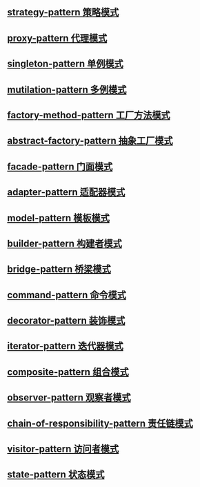 ## [strategy-pattern  策略模式](strategy-pattern/)

## [proxy-pattern  代理模式](proxy-pattern/)

## [singleton-pattern  单例模式](singleton-pattern/)

## [mutilation-pattern  多例模式](mutilation-pattern/)

## [factory-method-pattern  工厂方法模式](factory-method-pattern/)

## [abstract-factory-pattern  抽象工厂模式](abstract-factory-pattern/)

## [facade-pattern  门面模式](facade-pattern/)

## [adapter-pattern  适配器模式](adapter-pattern/)

## [model-pattern  模板模式](model-pattern/)

## [builder-pattern  构建者模式](builder-pattern/)

## [bridge-pattern  桥梁模式](bridge-pattern/)

## [command-pattern  命令模式](command-pattern/)

## [decorator-pattern  装饰模式](decorator-pattern/)

## [iterator-pattern  迭代器模式](iterator-pattern/)

## [composite-pattern  组合模式](composite-pattern/)

## [observer-pattern  观察者模式](observer-pattern/)

## [chain-of-responsibility-pattern  责任链模式](chain-of-responsibility-pattern/)

## [visitor-pattern  访问者模式](visitor-pattern/)

## [state-pattern  状态模式](state-pattern/)